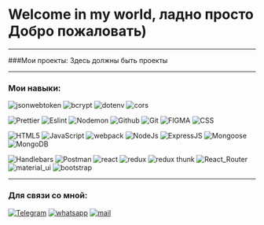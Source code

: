 # Welcome in my world, ладно просто Добро пожаловать)

___
###Мои проекты:
 Здесь должны быть проекты
___

### Мои навыки:
![jsonwebtoken](https://img.shields.io/badge/-jsonwebtoken-red?style=for-the-badge&logo=Jsonwebtoken)
![bcrypt](https://img.shields.io/badge/bcrypt-grey?style=for-the-badge&logo=Bcrypt)
![dotenv](https://img.shields.io/badge/-dotenv-red?style=for-the-badge&logo=Dotenv)
![cors](https://img.shields.io/badge/-cors-grey?style=for-the-badge&logo=Cors)

![Prettier](https://img.shields.io/badge/-Prettier-grey?style=for-the-badge&logo=Prettier&logoColor=orange)
![Eslint](https://img.shields.io/badge/Eslint-red?style=for-the-badge&logo=ESLint)
![Nodemon](https://img.shields.io/badge/-Nodemon-grey?style=for-the-badge&logo=nodemon&logoColor=43853d)
![Github](https://img.shields.io/badge/Github-red?style=for-the-badge&logo=GitHub)
![Git](https://img.shields.io/badge/GIT-grey?style=for-the-badge&logo=git)
![FIGMA](https://img.shields.io/badge/figma-red?style=for-the-badge&logo=figma)
![CSS](https://img.shields.io/badge/css3-grey?style=for-the-badge&logo=css3)

![HTML5](https://img.shields.io/badge/html5-grey?style=for-the-badge&logo=html5)
![JavaScript](https://img.shields.io/badge/JavaScript-red?style=for-the-badge&logo=JavaScript)
![webpack](https://img.shields.io/badge/webpack-grey?style=for-the-badge&logo=Webpack)
![NodeJs](https://img.shields.io/badge/-Nodejs-red?style=for-the-badge&logo=Node.js&logoColor=white)
![ExpressJS](https://img.shields.io/badge/ExpressJS-grey?style=for-the-badge&logo=Express)
![Mongoose](https://img.shields.io/badge/Mongoose-red?style=for-the-badge&logo=MongoDB)
![MongoDB](https://img.shields.io/badge/-mongo_DB-grey?style=for-the-badge&logo=mongoDB&logoColor=43853d)

![Handlebars](https://img.shields.io/badge/Handlebars-red?style=for-the-badge&logo=Handlebars.js)
![Postman](https://img.shields.io/badge/Postman-grey?style=for-the-badge&logo=Postman)
![react](https://img.shields.io/badge/-React-45b8d8?style=for-the-badge&logo=react&logoColor=white)
![redux](https://img.shields.io/badge/redux-blue?style=for-the-badge&logo=Redux)
![redux thunk](https://img.shields.io/badge/-Redux_Thunk-blue?style=for-the-badge&logo=Redux&logoColor=white)
![React_Router](https://img.shields.io/badge/React_Router-45b8d8?style=for-the-badge&logo=ReactRouter)
![material_ui](https://img.shields.io/badge/material_ui-red?style=for-the-badge&logo=Material-UI)
![bootstrap](https://img.shields.io/badge/bootstrap-grey?style=for-the-badge&logo=Bootstrap)

---
### Для связи со мной:
[![Telegram](https://img.shields.io/badge/Telegram-111111?style=for-the-badge&logo=telegram)](https://t.me/bimurzaew)
[![whatsapp](https://img.shields.io/badge/whatsapp-111111?style=for-the-badge&logo=whatsapp)](https://wa.me/79298913686)
[![mail](https://img.shields.io/badge/-mail.ru-111111?style=for-the-badge&logo=mail.ru)](https://mail.ru/bimurzaev058@mail.ru)
